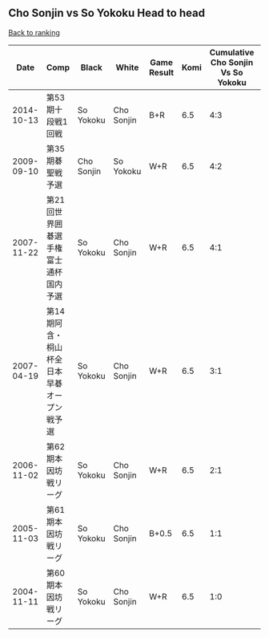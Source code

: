 ## Cho Sonjin vs So Yokoku Head to head

[Back to ranking](../../index.md)




| **Date** | **Comp** | **Black** | **White** | **Game Result** | **Komi** | **Cumulative Cho Sonjin Vs So Yokoku** | **Cho Sonjin Streak** | **So Yokoku Streak** | 
| --- | --- | --- | --- | --- | --- | --- | --- | --- |
| 2014-10-13 | 第53期十段戦1回戦 | So Yokoku | Cho Sonjin | B+R | 6.5 | 4:3 | 0 | 2 | 
| 2009-09-10 | 第35期碁聖戦予選 | Cho Sonjin | So Yokoku | W+R | 6.5 | 4:2 | 0 | 1 | 
| 2007-11-22 | 第21回世界囲碁選手権富士通杯国内予選 | So Yokoku | Cho Sonjin | W+R | 6.5 | 4:1 | 3 | 0 | 
| 2007-04-19 | 第14期阿含・桐山杯全日本早碁オープン戦予選 | So Yokoku | Cho Sonjin | W+R | 6.5 | 3:1 | 2 | 0 | 
| 2006-11-02 | 第62期本因坊戦リーグ | So Yokoku | Cho Sonjin | W+R | 6.5 | 2:1 | 1 | 0 | 
| 2005-11-03 | 第61期本因坊戦リーグ | So Yokoku | Cho Sonjin | B+0.5 | 6.5 | 1:1 | 0 | 1 | 
| 2004-11-11 | 第60期本因坊戦リーグ | So Yokoku | Cho Sonjin | W+R | 6.5 | 1:0 | 1 | 0 |




